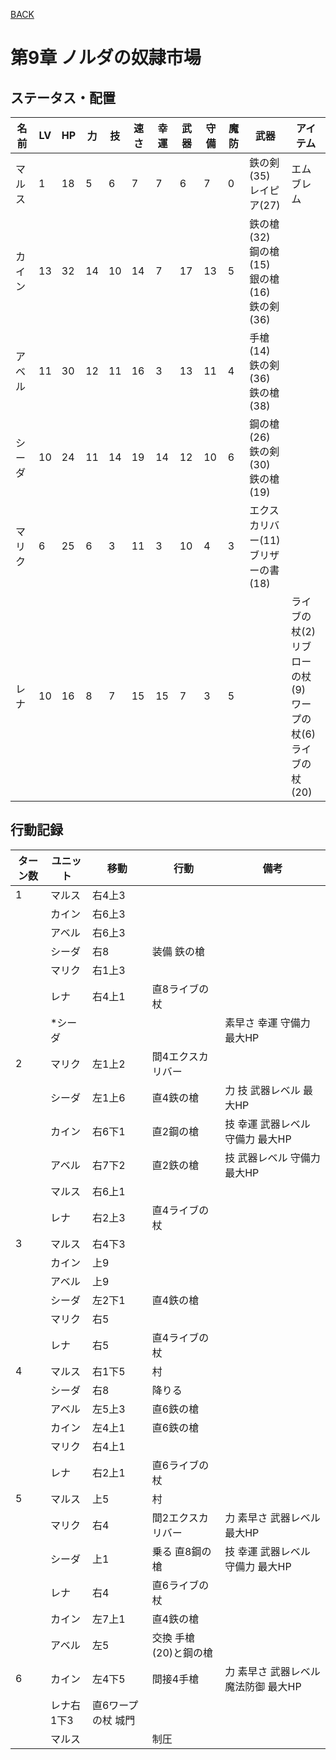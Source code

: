[BACK](../README.md)

# 第9章 ノルダの奴隷市場

## ステータス・配置

|名前|LV|HP|力|技|速さ|幸運|武器|守備|魔防|武器|アイテム|
|---|---|---|---|---|---|---|---|---|---|---|---|
|マルス|1|18|5|6|7|7|6|7|0|鉄の剣(35) <br/> レイピア(27)|エムブレム <br/>|
|カイン|13|32|14|10|14|7|17|13|5|鉄の槍(32) <br/> 鋼の槍(15) <br/> 銀の槍(16) <br/> 鉄の剣(36)||
|アベル|11|30|12|11|16|3|13|11|4|手槍(14) <br/> 鉄の剣(36) <br/> 鉄の槍(38)||
|シーダ|10|24|11|14|19|14|12|10|6|鋼の槍(26) <br/> 鉄の剣(30) <br/> 鉄の槍(19)||
|マリク|6|25|6|3|11|3|10|4|3|エクスカリバー(11) <br/> ブリザーの書(18)||
|レナ|10|16|8|7|15|15|7|3|5||ライブの杖(2) <br/> リブローの杖(9) <br/> ワープの杖(6) <br/> ライブの杖(20)|

## 行動記録

|ターン数|ユニット|移動|行動|備考|
|---|---|---|---|---|
|1|マルス|右4上3|||
||カイン|右6上3|||
||アベル|右6上3|||
||シーダ|右8|装備 鉄の槍||
||マリク|右1上3|||
||レナ|右4上1|直8ライブの杖|
||\*シーダ|||素早さ 幸運 守備力 最大HP|
|2|マリク|左1上2|間4エクスカリバー||
||シーダ|左1上6|直4鉄の槍|力 技 武器レベル 最大HP|
||カイン|右6下1|直2鋼の槍|技 幸運 武器レベル 守備力 最大HP|
||アベル|右7下2|直2鉄の槍|技 武器レベル 守備力 最大HP|
||マルス|右6上1|||
||レナ|右2上3|直4ライブの杖||
|3|マルス|右4下3|||
||カイン|上9|||
||アベル|上9|||
||シーダ|左2下1|直4鉄の槍||
||マリク|右5|||
||レナ|右5|直4ライブの杖||
|4|マルス|右1下5|村||
||シーダ|右8|降りる||
||アベル|左5上3|直6鉄の槍||
||カイン|左4上1|直6鉄の槍||
||マリク|右4上1||
||レナ|右2上1|直6ライブの杖|
|5|マルス|上5|村||
||マリク|右4|間2エクスカリバー|力 素早さ 武器レベル 最大HP|
||シーダ|上1|乗る 直8鋼の槍|技 幸運 武器レベル 守備力 最大HP|
||レナ|右4|直6ライブの杖||
||カイン|左7上1|直4鉄の槍|
||アベル|左5|交換 手槍(20)と鋼の槍||
|6|カイン|左4下5|間接4手槍|力 素早さ 武器レベル 魔法防御 最大HP|
||レナ右1下3|直6ワープの杖 城門||
||マルス||制圧||
